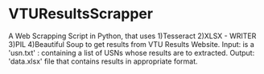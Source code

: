 # VTUResultsScrapper
A Web Scrapping Script in Python, that uses  1)Tesseract 2)XLSX - WRITER 3)PIL 4)Beautiful Soup to get results from VTU Results Website. Input: is a 'usn.txt' : containing a list of USNs whose results are to extracted. Output: 'data.xlsx' file that contains results in appropriate format.
